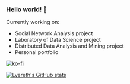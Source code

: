 ### Hello world! 👋

Currently working on:
- Social Network Analysis project
- Laboratory of Data Science project
- Distributed Data Analysis and Mining project
- Personal portfolio 


[![ko-fi](https://ko-fi.com/img/githubbutton_sm.svg)](https://ko-fi.com/X8X092BO)

[![Lyereth's GitHub stats](https://github-readme-stats.vercel.app/api?username=lyereth&show_icons=true&theme=tokyonight)](https://github.com/anuraghazra/github-readme-stats)

